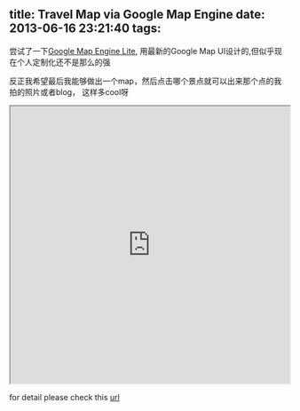 title: Travel Map via Google Map Engine
date: 2013-06-16 23:21:40
tags:
---

尝试了一下[Google Map Engine Lite](https://mapsengine.google.com/map/), 用最新的Google Map UI设计的,但似乎现在个人定制化还不是那么的强

反正我希望最后我能够做出一个map，然后点击哪个景点就可以出来那个点的我拍的照片或者blog， 这样多cool呀

<iframe src="http://mapsengine.google.com/map/view?mid=zWrEEnmdF4oQ.kiob7s6ZIUU4" width="100%" height="500"></iframe>

for detail please check this [url](https://mapsengine.google.com/map/edit?mid=zWrEEnmdF4oQ.kiob7s6ZIUU4)
